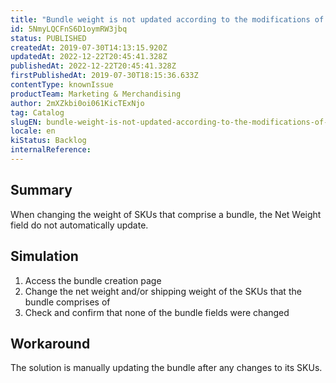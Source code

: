```yaml
---
title: "Bundle weight is not updated according to the modifications of the SKU that comprise it"
id: 5NmyLQCFnS6D1oymRW3jbq
status: PUBLISHED
createdAt: 2019-07-30T14:13:15.920Z
updatedAt: 2022-12-22T20:45:41.328Z
publishedAt: 2022-12-22T20:45:41.328Z
firstPublishedAt: 2019-07-30T18:15:36.633Z
contentType: knownIssue
productTeam: Marketing & Merchandising
author: 2mXZkbi0oi061KicTExNjo
tag: Catalog
slugEN: bundle-weight-is-not-updated-according-to-the-modifications-of-the-sku-that-comprise-it
locale: en
kiStatus: Backlog
internalReference: 
---
```


## Summary

When changing the weight of SKUs that comprise a bundle, the Net Weight field do not automatically update.

## Simulation

1. Access the bundle creation page
2. Change the net weight and/or shipping weight of the SKUs that the bundle comprises of
3. Check and confirm that none of the bundle fields were changed


## Workaround

The solution is manually updating the bundle after any changes to its SKUs.

